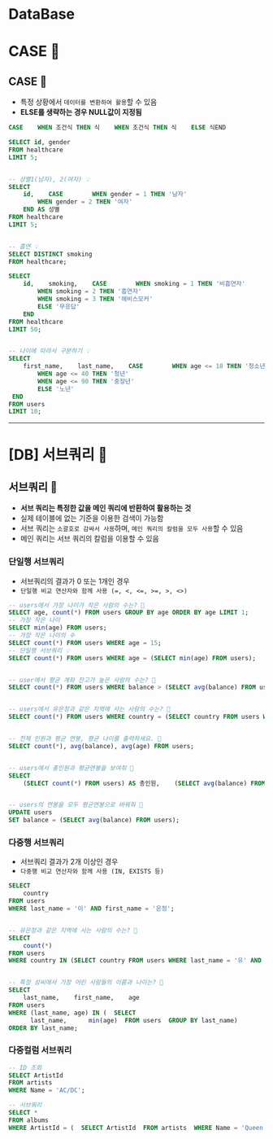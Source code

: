# DataBase

# CASE 📝

## **CASE** 💭

- 특정 상황에서 `데이터를 변환하여 활용`할 수 있음
- **ELSE를 생략하는 경우 NULL값이 지정됨**

```sql
CASE    WHEN 조건식 THEN 식    WHEN 조건식 THEN 식    ELSE 식END
```

```sql
SELECT id, gender
FROM healthcare
LIMIT 5;


-- 성별1(남자), 2(여자) 💡
SELECT
    id,    CASE        WHEN gender = 1 THEN '남자'
        WHEN gender = 2 THEN '여자'
    END AS 성별
FROM healthcare
LIMIT 5;


-- 흡연 💡
SELECT DISTINCT smoking
FROM healthcare;

SELECT
    id,    smoking,    CASE        WHEN smoking = 1 THEN '비흡연자'
        WHEN smoking = 2 THEN '흡연자'
        WHEN smoking = 3 THEN '헤비스모커'
        ELSE '무응답'
    END
FROM healthcare
LIMIT 50;


-- 나이에 따라서 구분하기 💡
SELECT
    first_name,    last_name,    CASE        WHEN age <= 18 THEN '청소년'
        WHEN age <= 40 THEN '청년'
        WHEN age <= 90 THEN '중장년'
        ELSE '노년'
 END
FROM users
LIMIT 10;
```

---

# [DB] 서브쿼리 📝

## **서브쿼리** 💭

- **서브 쿼리는 특정한 값을 메인 쿼리에 반환하여 활용하는 것**
- 실제 테이블에 없는 기준을 이용한 검색이 가능함
- 서브 쿼리는 `소괄호로 감싸서 사용`하며, `메인 쿼리의 칼럼을 모두 사용`할 수 있음
- 메인 쿼리는 서브 쿼리의 칼럼을 이용할 수 있음

### **단일행 서브쿼리**

- 서브쿼리의 결과가 0 또는 1개인 경우
- `단일행 비교 연산자와 함께 사용 (=, <, <=, >=, >, <>)`

```sql
-- users에서 가장 나이가 작은 사람의 수는? 💭
SELECT age, count(*) FROM users GROUP BY age ORDER BY age LIMIT 1;
-- 가장 작은 나이
SELECT min(age) FROM users;
-- 가장 작은 나이의 수
SELECT count(*) FROM users WHERE age = 15;
-- 단일행 서브쿼리 💡
SELECT count(*) FROM users WHERE age = (SELECT min(age) FROM users);


-- user에서 평균 계좌 잔고가 높은 사람의 수는? 💭
SELECT count(*) FROM users WHERE balance > (SELECT avg(balance) FROM users);


-- users에서 유은정과 같은 지역에 사는 사람의 수는? 💭
SELECT count(*) FROM users WHERE country = (SELECT country FROM users WHERE last_name = '유' AND first_name = '은정');


-- 전체 인원과 평균 연봉, 평균 나이를 출력하세요. 💭
SELECT count(*), avg(balance), avg(age) FROM users;


-- users에서 총인원과 평균연봉을 보여줘 💭
SELECT
    (SELECT count(*) FROM users) AS 총인원,    (SELECT avg(balance) FROM users) AS 평균연봉;


-- users의 연봉을 모두 평균연봉으로 바꿔줘 💭
UPDATE users
SET balance = (SELECT avg(balance) FROM users);
```

### **다중행 서브쿼리**

- 서브쿼리 결과가 2개 이상인 경우
- `다중행 비교 연산자와 함께 사용 (IN, EXISTS 등)`

```sql
SELECT
    country
FROM users
WHERE last_name = '이' AND first_name = '은정';


-- 유은정과 같은 지역에 사는 사람의 수는? 💭
SELECT
    count(*)
FROM users
WHERE country IN (SELECT country FROM users WHERE last_name = '유' AND first_name = '은정');


-- 특정 성씨에서 가장 어린 사람들의 이름과 나이는? 💭
SELECT
    last_name,    first_name,    age
FROM users
WHERE (last_name, age) IN (  SELECT
      last_name,      min(age)  FROM users  GROUP BY last_name)
ORDER BY last_name;
```

### **다중컬럼 서브쿼리**

```sql
-- ID 조회
SELECT ArtistId
FROM artists
WHERE Name = 'AC/DC';

-- 서브쿼리
SELECT *
FROM albums
WHERE ArtistId = (  SELECT ArtistId  FROM artists  WHERE Name = 'Queen');
```
